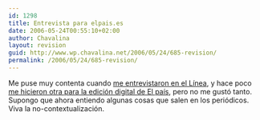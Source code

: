 ```yaml
---
id: 1298
title: Entrevista para elpais.es
date: 2006-05-24T00:55:10+02:00
author: Chavalina
layout: revision
guid: http://www.wp.chavalina.net/2006/05/24/685-revision/
permalink: /2006/05/24/685-revision/
---
```

Me puse muy contenta cuando <a href="http://chavalina.net/comentar.php?idpost=403&#038;q=l%EDnea" target="_blank">me entrevistaron en el Línea</a>, y hace poco <a href="http://www.elpais.es/articulo/internet/fenomeno/moda/20060516elpepunet_6/Tes/" target="_blank">me hicieron otra para la edición digital de El país</a>, pero no me gustó tanto. Supongo que ahora entiendo algunas cosas que salen en los periódicos. Viva la no-contextualización.